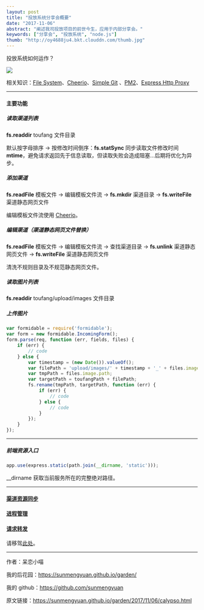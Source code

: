 ```yaml
---
layout: post
title: "投放系统分享会概要"
date: "2017-11-06"
abstract: "阐述我司投放项目的前世今生，应用于内部分享会。"
keywords: ["分享会", "投放系统", "node.js"]
thumb: "http://oy4688ju4.bkt.clouddn.com/thumb.jpg"
---
```


投放系统如何运作？

![](http://oy4688ju4.bkt.clouddn.com/calypso.jpg)

相关知识：[File System](http://nodejs.cn/api/fs.html)、[Cheerio](https://github.com/cheeriojs/cheerio)、[Simple Git](https://github.com/steveukx/git-js)
、[PM2](https://github.com/Unitech/pm2)、[Express Http Proxy](https://github.com/villadora/express-http-proxy)

*****

#### 主要功能

##### 读取渠道列表

__fs.readdir__ toufang 文件目录

默认按字母排序 -> 按修改时间倒序：__fs.statSync__ 同步读取文件修改时间 __mtime__，避免请求返回先于信息读取，但读取失败会造成阻塞...后期将优化为异步。

##### 添加渠道

__fs.readFile__ 模板文件 -> 编辑模板文件流 -> __fs.mkdir__ 渠道目录 -> __fs.writeFile__ 渠道静态网页文件

编辑模板文件流使用 [Cheerio](https://github.com/cheeriojs/cheerio)。

##### 编辑渠道（渠道静态网页文件替换）

__fs.readFile__ 模板文件 -> 编辑模板文件流 -> 查找渠道目录 -> __fs.unlink__ 渠道静态网页文件 -> __fs.writeFile__ 渠道静态网页文件

清洗不规则目录及不规范静态网页文件。

##### 读取图片列表

__fs.readdir__ toufang/upload/images 文件目录

##### 上传图片

```js
var formidable = require('formidable');
var form = new formidable.IncomingForm();
form.parse(req, function (err, fields, files) {
    if (err) {
        // code
    } else {
        var timestamp = (new Date()).valueOf();
        var filePath = 'upload/images/' + timestamp + '_' + files.image.name;
        var tmpPath = files.image.path;
        var targetPath = toufangPath + filePath;
        fs.rename(tmpPath, targetPath, function (err) {
            if (err) {
                // code
            } else {
                // code
            }
        });
    }
});
```

*****

##### 前端资源入口

```js
app.use(express.static(path.join(__dirname, 'static')));
```

__dirname 获取当前服务所在的完整绝对路径。

*****

#### [渠道资源同步](https://github.com/steveukx/git-js)

#### [进程管理](https://github.com/Unitech/pm2)

#### [请求转发](https://github.com/villadora/express-http-proxy)

请移驾[此处](https://sunmengyuan.github.io/garden/2017/10/20/node-tool.html)。

*****

作者：呆恋小喵

我的后花园：<https://sunmengyuan.github.io/garden/>

我的 github：<https://github.com/sunmengyuan>

原文链接：<https://sunmengyuan.github.io/garden/2017/11/06/calypso.html>
